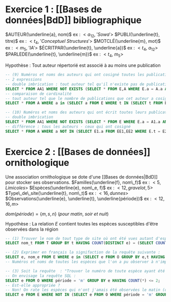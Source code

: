 # Exercice 1 : [[Bases de données|BdD]] bibliographique

$AUTEUR(\underline{a}, nom)$                      ex : $<a_{12}, \ 'Sowa'>$ 
$PUBLI(\underline{t}, titre)$                          ex : $<t_4, \ 'Conceptuel \ Structures'>$
$MOTCLÉ(\underline{m}, mot)$                      ex :  $<m_5, \ 'IA'>$
$ÉCRITPAR(\underline{t}, \underline{a})$                        ex : $<t_4, \ a_{12}>$
$PARLEDE(\underline{t}, \underline{m})$                        ex : $<t_4, \ m_5>$

Hypothèse : Tout auteur répertorié est associé à au moins une publication

```SQL
-- (9) Numéros et noms des auteurs qui ont cosigné toutes les publications de Ullman (division)
-- 2 expressions
-- double imbrication : tout auteur tel qu'il n'existe pas de publication de Ullman que cet auteur n'a pas cosigné
SELECT * FROM AA1 WHERE NOT EXISTS (SELECT * FROM E,A WHERE E.a = A.a AND nom = 'Ullman' AND t NOT IN (SELECT t FROM E WHERE a = A1.a));
-- comparaison de cardinalité
-- tout auteur tel que le nombre de publications que cet auteur a cosignées avec Ullman est égal au nombre total de publications de Ullman
SELECT * FROM A WHERE a in (SELECT a FROM E WHERE t IN (SELECT t FROM E,A WHERE E.a = A.a AND nom = 'Ullman') GROUP BY a HAVING COUNT(*) = (SELECT COUNT(*) FROM E,A WHERE E.a = A.a AND nom = 'Ullman'));

-- (10) Numéros et noms des auteurs qui ont écrit toutes leurs publications seuls
-- double imbrication
SELECT * FROM AA1 WHERE NOT EXISTS (SELECT * FROM E WHERE E.a = A1.a AND IN (SELECT t FROM E WHERE A1.a != E.a));
-- différence : tous les auteurs - ceux qui ont cosigné
SELECT * FROM A WHERE a NOT IN (SELECT E1.a FROM EE1,EE2 WHERE E.t = E2.t AND E1.a != E2.a);
```

# Exercice 2 : [[Bases de données]] ornithologique

Une association ornithologique se dote d'une [[Bases de données|BdD]] pour stocker ses observations.
$Familles(\underline{f}, nom\_f)$                           ex : $<5, Limicoles>$
$Espèces(\underline{e}, nom\_e, f)$                          ex : $<12, gravelot, 5>$
$Type\_de\_site(\underline{t}, nom\_t)$                      ex : $<16, dunnes>$
$Observations(\underline{e}, \underline{t}, \underline{période})$                 ex : $<12, 16, m>$

$dom(période)=\{m, s, n\} \ (pour \ matin, \ soir \ et  \ nuit)$ 

Hypothèse : La relation $E$ contient toutes les espèces susceptibles d'être observées dans la région

```SQL
-- (1) Trouver le nom de tout type de site où ont été vues autant d'espèces qu'il y en a dans la famille des limicoles
SELECT nom_t FROM T GROUP BY t HAVING COUNT(DISTINCT e) = (SELECT COUNT(*) FROM E,F WHERE E.f = F.f AND nom_f = 'Limicoles');

-- (2) Exprimer en français la signifaction de la requête suivante :
SELECT e, nom_e FROM E WHERE e in (SELECT e FROM O GROUP BY e,t HAVING COUNT(*) = 3);
-- Numéros et noms de toutes les espèces que l'on a pu observer à n'importe quel moment sur un site donné

-- (3) Soit la requête  : "Trouver le numéro de toute espèce ayant été vue le matin sur au plus 2 types de site"
-- On envisage la requête SQL :
SELECT e FROM O WHERE période = 'm' GROUP BY e HAVING COUNT(*) <= 2;
-- Est-elle appropriée ?
-- Non! On rate les espèces qui n'ont j'amais été observées le matin (ou jamais observées du tout). La bonne requête serait :
SELECT e FROM E WHERE NOT IN (SELECT e FROM O WHERE période = 'm' GROUP BY e HAVING COUNT(*) > 2);
```